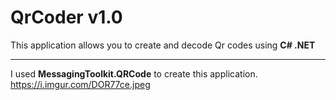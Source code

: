 # QrCoder v1.0
This application allows you to create and decode Qr codes using **С# .NET** 
____
I used **MessagingToolkit.QRCode** to create this application.
https://i.imgur.com/DOR77ce.jpeg
